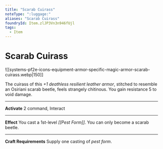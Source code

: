 ```yaml
---
title: "Scarab Cuirass"
noteType: ":luggage:"
aliases: "Scarab Cuirass"
foundryId: Item.zlJP3Vn3n946fUjl
tags:
  - Item
---
```


# Scarab Cuirass
![[systems-pf2e-icons-equipment-armor-specific-magic-armor-scarab-cuirass.webp|150]]

The cuirass of this _+1 deathless resilient leather armor_, stitched to resemble an Osiriani scarab beetle, feels strangely chitinous. You gain resistance 5 to void damage.

* * *

**Activate** 2 command, Interact

* * *

**Effect** You cast a 1st-level _[[Pest Form]]_. You can only become a scarab beetle.

* * *

**Craft Requirements** Supply one casting of _pest form_.
